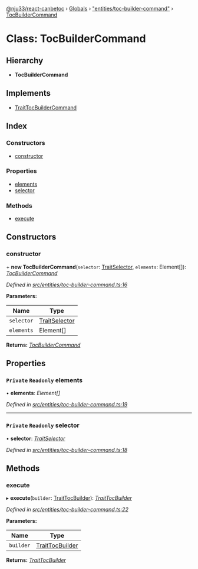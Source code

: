 [@nju33/react-canbetoc](../README.md) › [Globals](../globals.md) › ["entities/toc-builder-command"](../modules/_entities_toc_builder_command_.md) › [TocBuilderCommand](_entities_toc_builder_command_.tocbuildercommand.md)

# Class: TocBuilderCommand

## Hierarchy

* **TocBuilderCommand**

## Implements

* [TraitTocBuilderCommand](../interfaces/_entities_toc_builder_command_.traittocbuildercommand.md)

## Index

### Constructors

* [constructor](_entities_toc_builder_command_.tocbuildercommand.md#constructor)

### Properties

* [elements](_entities_toc_builder_command_.tocbuildercommand.md#private-readonly-elements)
* [selector](_entities_toc_builder_command_.tocbuildercommand.md#private-readonly-selector)

### Methods

* [execute](_entities_toc_builder_command_.tocbuildercommand.md#execute)

## Constructors

###  constructor

\+ **new TocBuilderCommand**(`selector`: [TraitSelector](../interfaces/_entities_selector_.traitselector.md), `elements`: Element[]): *[TocBuilderCommand](_entities_toc_builder_command_.tocbuildercommand.md)*

*Defined in [src/entities/toc-builder-command.ts:16](https://github.com/nju33/react-canbetoc/blob/ee204cb/src/entities/toc-builder-command.ts#L16)*

**Parameters:**

Name | Type |
------ | ------ |
`selector` | [TraitSelector](../interfaces/_entities_selector_.traitselector.md) |
`elements` | Element[] |

**Returns:** *[TocBuilderCommand](_entities_toc_builder_command_.tocbuildercommand.md)*

## Properties

### `Private` `Readonly` elements

• **elements**: *Element[]*

*Defined in [src/entities/toc-builder-command.ts:19](https://github.com/nju33/react-canbetoc/blob/ee204cb/src/entities/toc-builder-command.ts#L19)*

___

### `Private` `Readonly` selector

• **selector**: *[TraitSelector](../interfaces/_entities_selector_.traitselector.md)*

*Defined in [src/entities/toc-builder-command.ts:18](https://github.com/nju33/react-canbetoc/blob/ee204cb/src/entities/toc-builder-command.ts#L18)*

## Methods

###  execute

▸ **execute**(`builder`: [TraitTocBuilder](../interfaces/_entities_toc_builder_.traittocbuilder.md)): *[TraitTocBuilder](../interfaces/_entities_toc_builder_.traittocbuilder.md)*

*Defined in [src/entities/toc-builder-command.ts:22](https://github.com/nju33/react-canbetoc/blob/ee204cb/src/entities/toc-builder-command.ts#L22)*

**Parameters:**

Name | Type |
------ | ------ |
`builder` | [TraitTocBuilder](../interfaces/_entities_toc_builder_.traittocbuilder.md) |

**Returns:** *[TraitTocBuilder](../interfaces/_entities_toc_builder_.traittocbuilder.md)*
